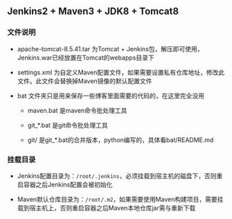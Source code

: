 Jenkins2 + Maven3 + JDK8 + Tomcat8
---

### 文件说明

* apache-tomcat-8.5.41.tar 为Tomcat + Jenkins包，解压即可使用，Jenkins.war已经放置在Tomcat的webapps目录下

* settings.xml 为自定义Maven配置文件，如果需要设置私有仓库地址，修改此文件。此文件会替换掉Maven镜像的默认配置文件

* bat 文件夹只是用来保存一些博客里面需要的代码的，在这里完全没用

    * maven.bat 是maven命令批处理工具

    * git_*.bat 是git命令批处理工具

    * git/ 是git_*.bat的合并版本，python编写的，具体看bat/README.md


### 挂载目录

* Jenkins配置目录为：```/root/.jenkins```，必须挂载到宿主机的磁盘下，否则重启容器之后Jenkins配置会被初始化

* Maven默认仓库目录为：```/root/.m2```，如果需要使用Maven构建项目，需要挂载到宿主机上，否则重启容器之后Maven本地仓库jar需与重新下载
